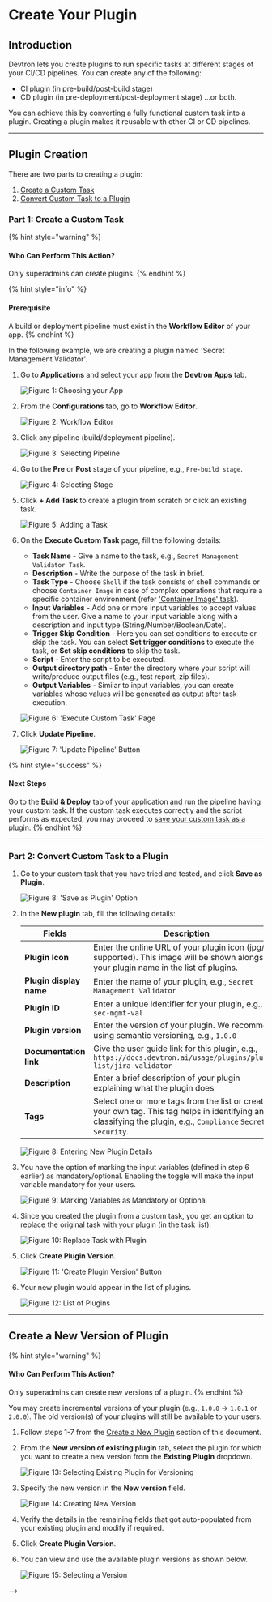# Create Your Plugin

## Introduction

Devtron lets you create plugins to run specific tasks at different stages of your CI/CD pipelines. You can create any of the following:

* CI plugin (in pre-build/post-build stage)
* CD plugin (in pre-deployment/post-deployment stage) ...or both.

You can achieve this by converting a fully functional custom task into a plugin. Creating a plugin makes it reusable with other CI or CD pipelines.

***

## Plugin Creation

There are two parts to creating a plugin:

1. [Create a Custom Task](create-plugin.md#part-1-create-a-custom-task)
2. [Convert Custom Task to a Plugin](create-plugin.md#part-2-convert-custom-task-to-a-plugin)

### Part 1: Create a Custom Task

{% hint style="warning" %}
#### Who Can Perform This Action?

Only superadmins can create plugins.
{% endhint %}

{% hint style="info" %}
#### Prerequisite

A build or deployment pipeline must exist in the **Workflow Editor** of your app.
{% endhint %}

In the following example, we are creating a plugin named 'Secret Management Validator'.

1.  Go to **Applications** and select your app from the **Devtron Apps** tab.

    ![Figure 1: Choosing your App](https://devtron-public-asset.s3.us-east-2.amazonaws.com/images/plugins/create-plugin/select-devtron-app.jpg)
2.  From the **Configurations** tab, go to **Workflow Editor**.

    ![Figure 2: Workflow Editor](https://devtron-public-asset.s3.us-east-2.amazonaws.com/images/plugins/create-plugin/workflow-editor.jpg)
3.  Click any pipeline (build/deployment pipeline).

    ![Figure 3: Selecting Pipeline](https://devtron-public-asset.s3.us-east-2.amazonaws.com/images/plugins/create-plugin/select-pipeline.jpg)
4.  Go to the **Pre** or **Post** stage of your pipeline, e.g., `Pre-build stage`.

    ![Figure 4: Selecting Stage](https://devtron-public-asset.s3.us-east-2.amazonaws.com/images/plugins/create-plugin/pre-build-stage.jpg)
5.  Click **+ Add Task** to create a plugin from scratch or click an existing task.

    ![Figure 5: Adding a Task](https://devtron-public-asset.s3.us-east-2.amazonaws.com/images/plugins/create-plugin/execute-custom-task.jpg)
6.  On the **Execute Custom Task** page, fill the following details:

    * **Task Name** - Give a name to the task, e.g., `Secret Management Validator Task`.
    * **Description** - Write the purpose of the task in brief.
    * **Task Type** - Choose `Shell` if the task consists of shell commands or choose `Container Image` in case of complex operations that require a specific container environment (refer ['Container Image' task](../applications/creating-application/workflow/pre-post-tasks.md#example-3-container-image-task)).
    * **Input Variables** - Add one or more input variables to accept values from the user. Give a name to your input variable along with a description and input type (String/Number/Boolean/Date).
    * **Trigger Skip Condition** - Here you can set conditions to execute or skip the task. You can select **Set trigger conditions** to execute the task, or **Set skip conditions** to skip the task.
    * **Script** - Enter the script to be executed.
    * **Output directory path** - Enter the directory where your script will write/produce output files (e.g., test report, zip files).
    * **Output Variables** - Similar to input variables, you can create variables whose values will be generated as output after task execution.

    ![Figure 6: 'Execute Custom Task' Page](https://devtron-public-asset.s3.us-east-2.amazonaws.com/images/plugins/create-plugin/custom-task-page.jpg)
7.  Click **Update Pipeline**.

    ![Figure 7: 'Update Pipeline' Button](https://devtron-public-asset.s3.us-east-2.amazonaws.com/images/plugins/create-plugin/update-plugin.jpg)

{% hint style="success" %}
#### Next Steps

Go to the **Build & Deploy** tab of your application and run the pipeline having your custom task. If the custom task executes correctly and the script performs as expected, you may proceed to [save your custom task as a plugin](create-plugin.md#part-2-convert-custom-task-to-a-plugin).
{% endhint %}

***

### Part 2: Convert Custom Task to a Plugin

1.  Go to your custom task that you have tried and tested, and click **Save as Plugin**.

    ![Figure 8: 'Save as Plugin' Option](https://devtron-public-asset.s3.us-east-2.amazonaws.com/images/plugins/create-plugin/save-as-plugin.jpg)
2.  In the **New plugin** tab, fill the following details:

    | Fields                  | Description                                                                                                                                                      |
    | ----------------------- | ---------------------------------------------------------------------------------------------------------------------------------------------------------------- |
    | **Plugin Icon**         | Enter the online URL of your plugin icon (jpg/png supported). This image will be shown alongside your plugin name in the list of plugins.                        |
    | **Plugin display name** | Enter the name of your plugin, e.g., `Secret Management Validator`                                                                                               |
    | **Plugin ID**           | Enter a unique identifier for your plugin, e.g., `sec-mgmt-val`                                                                                                  |
    | **Plugin version**      | Enter the version of your plugin. We recommend using semantic versioning, e.g., `1.0.0`                                                                          |
    | **Documentation link**  | Give the user guide link for this plugin, e.g., `https://docs.devtron.ai/usage/plugins/plugin-list/jira-validator`                                               |
    | **Description**         | Enter a brief description of your plugin explaining what the plugin does                                                                                         |
    | **Tags**                | Select one or more tags from the list or create your own tag. This tag helps in identifying and classifying the plugin, e.g., `Compliance` `Secrets` `Security`. |

    ![Figure 8: Entering New Plugin Details](https://devtron-public-asset.s3.us-east-2.amazonaws.com/images/plugins/create-plugin/new-plugin-tab.jpg)
3.  You have the option of marking the input variables (defined in step 6 earlier) as mandatory/optional. Enabling the toggle will make the input variable mandatory for your users.

    ![Figure 9: Marking Variables as Mandatory or Optional](https://devtron-public-asset.s3.us-east-2.amazonaws.com/images/plugins/create-plugin/mandatory-optional.jpg)
4.  Since you created the plugin from a custom task, you get an option to replace the original task with your plugin (in the task list).

    ![Figure 10: Replace Task with Plugin](https://devtron-public-asset.s3.us-east-2.amazonaws.com/images/plugins/create-plugin/replace-with-plugin.jpg)
5.  Click **Create Plugin Version**.

    ![Figure 11: 'Create Plugin Version' Button](https://devtron-public-asset.s3.us-east-2.amazonaws.com/images/plugins/create-plugin/create-plugin-version.jpg)
6.  Your new plugin would appear in the list of plugins.

    ![Figure 12: List of Plugins](https://devtron-public-asset.s3.us-east-2.amazonaws.com/images/plugins/create-plugin/plugin-list-visible.jpg)

***

## Create a New Version of Plugin

{% hint style="warning" %}
#### Who Can Perform This Action?

Only superadmins can create new versions of a plugin.
{% endhint %}

You may create incremental versions of your plugin (e.g., `1.0.0` → `1.0.1` or `2.0.0`). The old version(s) of your plugins will still be available to your users.

1. Follow steps 1-7 from the [Create a New Plugin](create-plugin.md#create-a-new-plugin) section of this document.
2.  From the **New version of existing plugin** tab, select the plugin for which you want to create a new version from the **Existing Plugin** dropdown.

    ![Figure 13: Selecting Existing Plugin for Versioning](https://devtron-public-asset.s3.us-east-2.amazonaws.com/images/plugins/create-plugin/existing-plugin-select.jpg)
3.  Specify the new version in the **New version** field.

    ![Figure 14: Creating New Version](https://devtron-public-asset.s3.us-east-2.amazonaws.com/images/plugins/create-plugin/new-plugin-version.jpg)
4. Verify the details in the remaining fields that got auto-populated from your existing plugin and modify if required.
5. Click **Create Plugin Version**.
6.  You can view and use the available plugin versions as shown below.

    ![Figure 15: Selecting a Version](https://devtron-public-asset.s3.us-east-2.amazonaws.com/images/plugins/create-plugin/plugin-versions.jpg)

\-->
